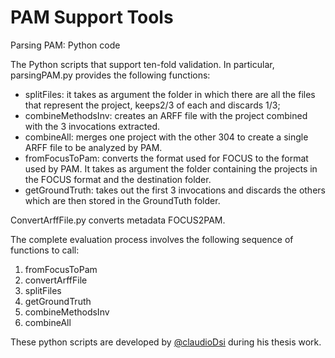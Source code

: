 # PAM Support Tools

Parsing PAM: Python code

The Python scripts that support ten-fold validation. In particular, parsingPAM.py provides the following functions:

* splitFiles: it takes as argument the folder in which there are all the files that represent the project, keeps2/3 of each and discards 1/3;
* combineMethodsInv: creates an ARFF file with the project combined with the 3 invocations extracted.
* combineAll: merges one project with the other 304 to create a single ARFF file to be analyzed by PAM.
* fromFocusToPam: converts the format used for FOCUS to the format used by PAM. It takes as argument the folder containing the projects in the FOCUS format and the destination folder.
* getGroundTruth: takes out the first 3 invocations and discards the others which are then stored in the GroundTuth folder.

ConvertArffFile.py converts metadata FOCUS2PAM. 

The complete evaluation process involves the following sequence of functions to call:
1. fromFocusToPam
2. convertArffFile
3. splitFiles
4. getGroundTruth
5. combineMethodsInv
6. combineAll

These python scripts are developed by [@claudioDsi](https://github.com/claudioDsi) during his thesis work.
